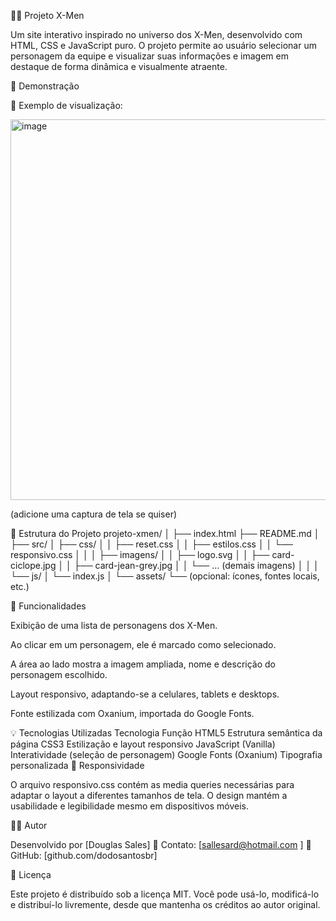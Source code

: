 🦸‍♂️ Projeto X-Men

Um site interativo inspirado no universo dos X-Men, desenvolvido com HTML, CSS e JavaScript puro.
O projeto permite ao usuário selecionar um personagem da equipe e visualizar suas informações e imagem em destaque de forma dinâmica e visualmente atraente.

🚀 Demonstração


📸 Exemplo de visualização:

<img width="1287" height="609" alt="image" src="https://github.com/user-attachments/assets/c32e305a-816e-4fe0-8fe7-7a94106a5fe2" />


(adicione uma captura de tela se quiser)

🧱 Estrutura do Projeto
projeto-xmen/
│
├── index.html
├── README.md
│
├── src/
│   ├── css/
│   │   ├── reset.css
│   │   ├── estilos.css
│   │   └── responsivo.css
│   │
│   ├── imagens/
│   │   ├── logo.svg
│   │   ├── card-ciclope.jpg
│   │   ├── card-jean-grey.jpg
│   │   └── ... (demais imagens)
│   │
│   └── js/
│       └── index.js
│
└── assets/
    └── (opcional: ícones, fontes locais, etc.)

🧠 Funcionalidades

Exibição de uma lista de personagens dos X-Men.

Ao clicar em um personagem, ele é marcado como selecionado.

A área ao lado mostra a imagem ampliada, nome e descrição do personagem escolhido.

Layout responsivo, adaptando-se a celulares, tablets e desktops.

Fonte estilizada com Oxanium, importada do Google Fonts.

💡 Tecnologias Utilizadas
Tecnologia	Função
HTML5	Estrutura semântica da página
CSS3	Estilização e layout responsivo
JavaScript (Vanilla)	Interatividade (seleção de personagem)
Google Fonts (Oxanium)	Tipografia personalizada
📱 Responsividade

O arquivo responsivo.css contém as media queries necessárias para adaptar o layout a diferentes tamanhos de tela.
O design mantém a usabilidade e legibilidade mesmo em dispositivos móveis.

👨‍💻 Autor

Desenvolvido por [Douglas Sales]
📧 Contato: [sallesard@hotmail.com
]
🔗 GitHub: [github.com/dodosantosbr]

🪪 Licença

Este projeto é distribuído sob a licença MIT.
Você pode usá-lo, modificá-lo e distribuí-lo livremente, desde que mantenha os créditos ao autor original.
